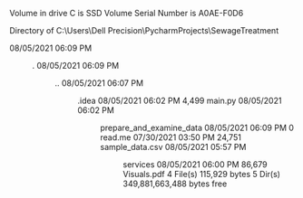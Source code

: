  Volume in drive C is SSD
 Volume Serial Number is A0AE-F0D6

 Directory of C:\Users\Dell Precision\PycharmProjects\SewageTreatment

08/05/2021  06:09 PM    <DIR>          .
08/05/2021  06:09 PM    <DIR>          ..
08/05/2021  06:07 PM    <DIR>          .idea
08/05/2021  06:02 PM             4,499 main.py
08/05/2021  06:02 PM    <DIR>          prepare_and_examine_data
08/05/2021  06:09 PM                 0 read.me
07/30/2021  03:50 PM            24,751 sample_data.csv
08/05/2021  05:57 PM    <DIR>          services
08/05/2021  06:00 PM            86,679 Visuals.pdf
               4 File(s)        115,929 bytes
               5 Dir(s)  349,881,663,488 bytes free
